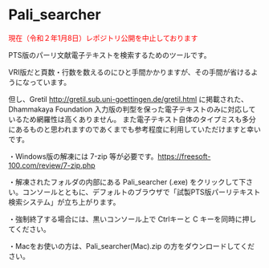 # Pali_searcher


<font color="Red">現在（令和２年1月8日）レポジトリ公開を中止しております</font>


PTS版のパーリ文献電子テキストを検索するためのツールです。

VRI版だと頁数・行数を数えるのにひと手間かかりますが、その手間が省けるようになっています。

但し、Gretil http://gretil.sub.uni-goettingen.de/gretil.html
に掲載された、Dhammakaya Foundation 入力版の判型を保った電子テキストのみに対応しているため網羅性は高くありません。
また電子テキスト自体のタイプミスも多分にあるものと思われますのであくまでも参考程度に利用していただけますと幸いです。


・Windows版の解凍には 7-zip 等が必要です。https://freesoft-100.com/review/7-zip.php

・解凍されたフォルダの内部にある Pali_searcher (.exe) をクリックして下さい。コンソールとともに、デフォルトのブラウザで「試製PTS版パーリテキスト検索システム」が立ち上がります。

・強制終了する場合には、黒いコンソール上で Ctrlキーと C キーを同時に押してください。

・Macをお使いの方は、Pali_searcher(Mac).zip の方をダウンロードしてください。
